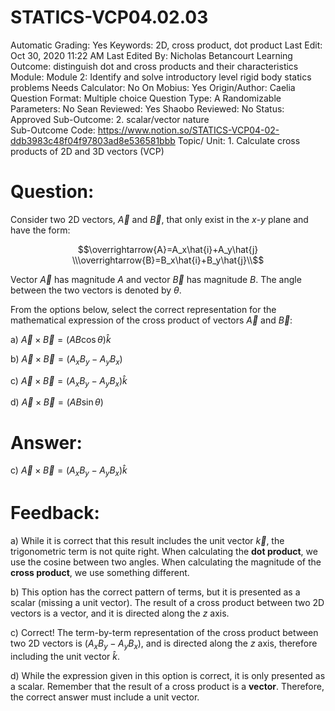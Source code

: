 # STATICS-VCP04.02.03

Automatic Grading: Yes
Keywords: 2D, cross product, dot product
Last Edit: Oct 30, 2020 11:22 AM
Last Edited By: Nicholas Betancourt
Learning Outcome: distinguish dot and cross products and their characteristics
Module: Module 2: Identify and solve introductory level rigid body statics problems
Needs Calculator: No
On Mobius: Yes
Origin/Author: Caelia
Question Format: Multiple choice
Question Type: A
Randomizable Parameters: No
Sean Reviewed: Yes
Shaobo Reviewed: No
Status: Approved
Sub-Outcome: 2. scalar/vector nature                                                           
Sub-Outcome Code: https://www.notion.so/STATICS-VCP04-02-ddb3983c48f04f97803ad8e536581bbb
Topic/ Unit: 1. Calculate cross products of 2D and 3D vectors (VCP)

# Question:

Consider two 2D vectors, $\overrightarrow{A}$ and $\overrightarrow{B}$, that only exist in the $x$-$y$ plane and have the form:

$$\overrightarrow{A}=A_x\hat{i}+A_y\hat{j}
\\\overrightarrow{B}=B_x\hat{i}+B_y\hat{j}\\$$

Vector $\overrightarrow{A}$ has magnitude $A$ and vector $\overrightarrow{B}$ has magnitude $B$.  The angle between the two vectors is denoted by $\theta$. 

From the options below, select the correct representation for the mathematical expression of the cross product of vectors $\overrightarrow{A}$ and $\overrightarrow{B}$:

a) $\overrightarrow{A}\times\overrightarrow{B}=(AB\cos\theta)\hat{k}$

b) $\overrightarrow{A}\times\overrightarrow{B}=(A_xB_y-A_yB_x)$

c) $\overrightarrow{A}\times\overrightarrow{B}=(A_xB_y-A_yB_x)\hat{k}$

d) $\overrightarrow{A}\times\overrightarrow{B}=(AB\sin\theta)$

# Answer:

c) $\overrightarrow{A}\times\overrightarrow{B}=(A_xB_y-A_yB_x)\hat{k}$

# Feedback:

a) While it is correct that this result includes the unit vector $\overrightarrow{k}$, the trigonometric term is not quite right. When calculating the **dot product**, we use the cosine between two angles.  When calculating the magnitude of the **cross product**, we use something different. 

b) This option has the correct pattern of terms, but it is presented as a scalar (missing a unit vector). The result of a cross product between two 2D vectors is a vector, and it is directed along the $z$ axis. 

c) Correct!  The term-by-term representation of the cross product between two 2D vectors is $(A_xB_y-A_yB_x)$, and is directed along the $z$ axis, therefore including the unit vector $\hat{k}$.

d) While the expression given in this option is correct, it is only presented as a scalar.  Remember that the result of a cross product is a **vector**. Therefore, the correct answer must include a unit vector.